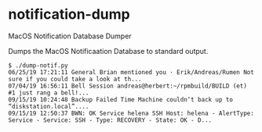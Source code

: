 # notification-dump
MacOS Notification Database Dumper

Dumps the MacOS Notificaation Database to standard output.

```
$ ./dump-notif.py
06/25/19 17:21:11 General Brian mentioned you ⋅ Erik/Andreas/Rumen Not sure if you could take a look at th...
07/04/19 16:56:11 Bell Session andreas@herbert:~/rpmbuild/BUILD (et) #1 just rang a bell!...
09/15/19 10:24:48 Backup Failed Time Machine couldn‘t back up to “diskstation.local”....
09/15/19 12:50:37 BWN: OK Service helena SSH Host: helena - AlertType: Service - Service: SSH - Type: RECOVERY - State: OK - D...
```
